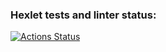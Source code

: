 ### Hexlet tests and linter status:
[![Actions Status](https://github.com/ilrosch/go-project-242/actions/workflows/hexlet-check.yml/badge.svg)](https://github.com/ilrosch/go-project-242/actions)